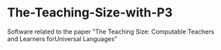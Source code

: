 # The-Teaching-Size-with-P3
Software related to the paper "The Teaching Size: Computable Teachers and Learners forUniversal Languages"
